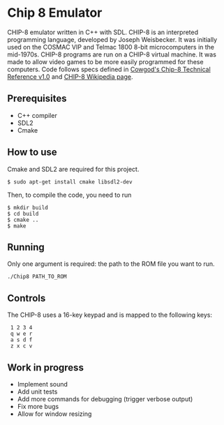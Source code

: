 # Chip 8 Emulator
CHIP-8 emulator written in C++ with SDL.
CHIP-8 is an interpreted programming language, developed by Joseph Weisbecker. It was initially used on the COSMAC VIP and Telmac 1800 8-bit microcomputers in the mid-1970s. CHIP-8 programs are run on a CHIP-8 virtual machine. It was made to allow video games to be more easily programmed for these computers. 
Code follows specs defined in [Cowgod's Chip-8 Technical Reference v1.0](http://devernay.free.fr/hacks/chip8/C8TECH10.HTM#Ex9E) and [CHIP-8 Wikipedia page](https://en.wikipedia.org/wiki/CHIP-8).

## Prerequisites
* C++ compiler
* SDL2
* Cmake

## How to use

Cmake and SDL2 are required for this project.

```
$ sudo apt-get install cmake libsdl2-dev
```

Then, to compile the code, you need to run

```
$ mkdir build
$ cd build
$ cmake ..
$ make
```
## Running

Only one argument is required: the path to the ROM file you want to run.

```
./Chip8 PATH_TO_ROM
```

## Controls
The CHIP-8 uses a 16-key keypad and is mapped to the following keys:

     1 2 3 4
     q w e r
     a s d f
     z x c v
     
## Work in progress
* Implement sound
* Add unit tests
* Add more commands for debugging (trigger verbose output)
* Fix more bugs
* Allow for window resizing
